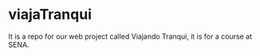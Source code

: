 # viajaTranqui
It is a repo for our web project called Viajando Tranqui, it is for a course at SENA.
